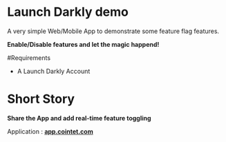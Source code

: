 # Launch Darkly demo

A very simple Web/Mobile App to demonstrate some feature flag features.



**Enable/Disable features and let the magic happend!**

#Requirements

- A Launch Darkly Account

# Short Story

**Share the App and add real-time feature toggling**

Application : **[app.cointet.com](https://app.cointet.com)**